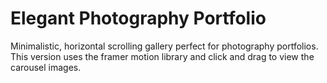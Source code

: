 # Elegant Photography Portfolio

Minimalistic, horizontal scrolling gallery perfect for photography portfolios. This version uses the framer motion library and click and drag to view the carousel images.

